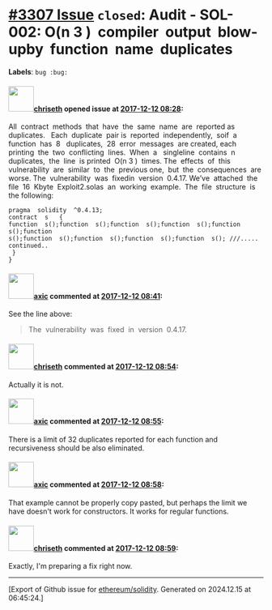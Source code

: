 # [\#3307 Issue](https://github.com/ethereum/solidity/issues/3307) `closed`: Audit - SOL-002: O(n​ 3​ )​ ​ compiler​ ​ output​ ​ blow-up​ ​ by​ ​ function​ ​ name​ ​ duplicates
**Labels**: `bug :bug:`


#### <img src="https://avatars.githubusercontent.com/u/9073706?v=4" width="50">[chriseth](https://github.com/chriseth) opened issue at [2017-12-12 08:28](https://github.com/ethereum/solidity/issues/3307):

All​ ​ contract​ ​ methods​ ​ that​ ​ have​ ​ the​ ​ same​ ​ name​ ​ are​ ​ reported​ ​ as​ ​ duplicates.​ ​ ​ Each​ ​ duplicate​ ​ pair
is​ ​ reported​ ​ independently,​ ​ so​ ​ if​ ​ a ​ ​ function​ ​ has​ ​ 8 ​ ​ duplicates,​ ​ 28​ ​ error​ ​ messages​ ​ are​ ​ created,
each​ ​ printing​ ​ the​ ​ two​ ​ conflicting​ ​ lines.​ ​ When​ ​ a ​ ​ single​ ​ line​ ​ contains​ ​ n ​ ​ duplicates,​ ​ the​ ​ line​ ​ is
printed​ ​ O(n​ 3​ )​ ​ times.
The​ ​ effects​ ​ of​ ​ this​ ​ vulnerability​ ​ are​ ​ similar​ ​ to​ ​ the​ ​ previous​ ​ one,​ ​ but​ ​ the​ ​ consequences​ ​ are​ ​ worse.
The​ ​ vulnerability​ ​ was​ ​ fixed​ ​ in​ ​ version​ ​ 0.4.17.
We’ve​ ​ attached​ ​ the​ ​ file​ ​ 16​ ​ Kbyte​ ​ Exploit2.sol​ ​ as​ ​ an​ ​ working​ ​ example.​ ​ The​ ​ file​ ​ structure​ ​ is​ ​ the
following:

```
pragma​ ​ solidity​ ​ ^0.4.13;
contract​ ​ s ​ ​ {
function​ ​ s();function​ ​ s();function​ ​ s();function​ ​ s();function​ ​ s();function
s();function​ ​ s();function​ ​ s();function​ ​ s();function​ ​ s();​ ///.....​ ​ continued..
​ }
}
```

#### <img src="https://avatars.githubusercontent.com/u/20340?v=4" width="50">[axic](https://github.com/axic) commented at [2017-12-12 08:41](https://github.com/ethereum/solidity/issues/3307#issuecomment-350982935):

See the line above:
> The​ ​ vulnerability​ ​ was​ ​ fixed​ ​ in​ ​ version​ ​ 0.4.17.

#### <img src="https://avatars.githubusercontent.com/u/9073706?v=4" width="50">[chriseth](https://github.com/chriseth) commented at [2017-12-12 08:54](https://github.com/ethereum/solidity/issues/3307#issuecomment-350985952):

Actually it is not.

#### <img src="https://avatars.githubusercontent.com/u/20340?v=4" width="50">[axic](https://github.com/axic) commented at [2017-12-12 08:55](https://github.com/ethereum/solidity/issues/3307#issuecomment-350986215):

There is a limit of 32 duplicates reported for each function and recursiveness should be also eliminated.

#### <img src="https://avatars.githubusercontent.com/u/20340?v=4" width="50">[axic](https://github.com/axic) commented at [2017-12-12 08:58](https://github.com/ethereum/solidity/issues/3307#issuecomment-350986873):

That example cannot be properly copy pasted, but perhaps the limit we have doesn't work for constructors. It works for regular functions.

#### <img src="https://avatars.githubusercontent.com/u/9073706?v=4" width="50">[chriseth](https://github.com/chriseth) commented at [2017-12-12 08:59](https://github.com/ethereum/solidity/issues/3307#issuecomment-350987154):

Exactly, I'm preparing a fix right now.


-------------------------------------------------------------------------------



[Export of Github issue for [ethereum/solidity](https://github.com/ethereum/solidity). Generated on 2024.12.15 at 06:45:24.]

